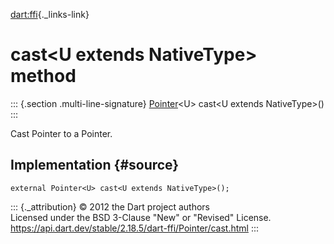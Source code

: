 [dart:ffi](../../dart-ffi/dart-ffi-library){._links-link}

cast\<U extends NativeType\> method
===================================

::: {.section .multi-line-signature}
[Pointer](../pointer-class)\<U\> cast\<U extends NativeType\>()
:::

Cast Pointer to a Pointer.

Implementation {#source}
--------------

``` {.language-dart data-language="dart"}
external Pointer<U> cast<U extends NativeType>();
```

::: {._attribution}
© 2012 the Dart project authors\
Licensed under the BSD 3-Clause \"New\" or \"Revised\" License.\
<https://api.dart.dev/stable/2.18.5/dart-ffi/Pointer/cast.html>
:::
